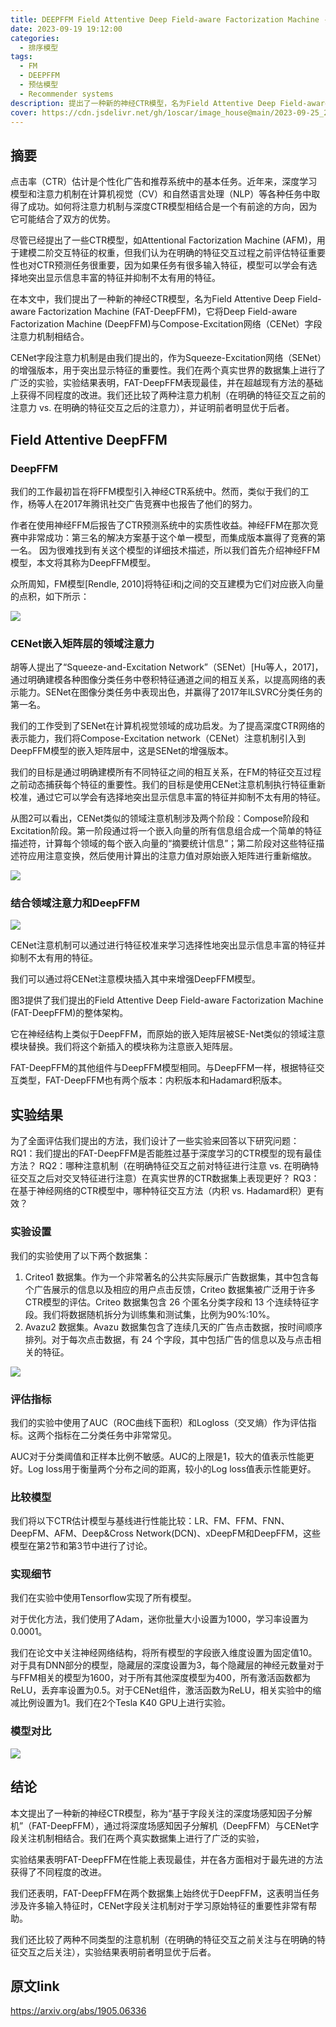 ```yaml
---
title: DEEPFFM Field Attentive Deep Field-aware Factorization Machine -微博 
date: 2023-09-19 19:12:00
categories:
  - 排序模型
tags:
  - FM
  - DEEPFFM
  - 预估模型 
  - Recommender systems
description: 提出了一种新的神经CTR模型，名为Field Attentive Deep Field-aware Factorization Machine (FAT-DeepFFM)，它将Deep Field-aware Factorization Machine (DeepFFM)与Compose-Excitation网络（CENet）字段注意力机制相结合。
cover: https://cdn.jsdelivr.net/gh/1oscar/image_house@main/2023-09-25_230804.png
---
```


## 摘要

点击率（CTR）估计是个性化广告和推荐系统中的基本任务。近年来，深度学习模型和注意力机制在计算机视觉（CV）和自然语言处理（NLP）等各种任务中取得了成功。如何将注意力机制与深度CTR模型相结合是一个有前途的方向，因为它可能结合了双方的优势。

尽管已经提出了一些CTR模型，如Attentional Factorization Machine (AFM)，用于建模二阶交互特征的权重，但我们认为在明确的特征交互过程之前评估特征重要性也对CTR预测任务很重要，因为如果任务有很多输入特征，模型可以学会有选择地突出显示信息丰富的特征并抑制不太有用的特征。

在本文中，我们提出了一种新的神经CTR模型，名为Field Attentive Deep Field-aware Factorization Machine (FAT-DeepFFM)，它将Deep Field-aware Factorization Machine (DeepFFM)与Compose-Excitation网络（CENet）字段注意力机制相结合。

CENet字段注意力机制是由我们提出的，作为Squeeze-Excitation网络（SENet）的增强版本，用于突出显示特征的重要性。我们在两个真实世界的数据集上进行了广泛的实验，实验结果表明，FAT-DeepFFM表现最佳，并在超越现有方法的基础上获得不同程度的改进。我们还比较了两种注意力机制（在明确的特征交互之前的注意力 vs. 在明确的特征交互之后的注意力），并证明前者明显优于后者。




## Field Attentive DeepFFM

### DeepFFM
我们的工作最初旨在将FFM模型引入神经CTR系统中。然而，类似于我们的工作，杨等人在2017年腾讯社交广告竞赛中也报告了他们的努力。

作者在使用神经FFM后报告了CTR预测系统中的实质性收益。神经FFM在那次竞赛中非常成功：第三名的解决方案基于这个单一模型，而集成版本赢得了竞赛的第一名。
因为很难找到有关这个模型的详细技术描述，所以我们首先介绍神经FFM模型，本文将其称为DeepFFM模型。

众所周知，FM模型[Rendle, 2010]将特征i和j之间的交互建模为它们对应嵌入向量的点积，如下所示：


![](https://cdn.jsdelivr.net/gh/1oscar/image_house@main/2023-09-25_231004.png)




### CENet嵌入矩阵层的领域注意力

胡等人提出了“Squeeze-and-Excitation Network”（SENet）[Hu等人，2017]，通过明确建模各种图像分类任务中卷积特征通道之间的相互关系，以提高网络的表示能力。SENet在图像分类任务中表现出色，并赢得了2017年ILSVRC分类任务的第一名。

我们的工作受到了SENet在计算机视觉领域的成功启发。为了提高深度CTR网络的表示能力，我们将Compose-Excitation network（CENet）注意机制引入到DeepFFM模型的嵌入矩阵层中，这是SENet的增强版本。

我们的目标是通过明确建模所有不同特征之间的相互关系，在FM的特征交互过程之前动态捕获每个特征的重要性。我们的目标是使用CENet注意机制执行特征重新校准，通过它可以学会有选择地突出显示信息丰富的特征并抑制不太有用的特征。

从图2可以看出，CENet类似的领域注意机制涉及两个阶段：Compose阶段和Excitation阶段。第一阶段通过将一个嵌入向量的所有信息组合成一个简单的特征描述符，计算每个领域的每个嵌入向量的“摘要统计信息”；第二阶段对这些特征描述符应用注意变换，然后使用计算出的注意力值对原始嵌入矩阵进行重新缩放。

![](https://cdn.jsdelivr.net/gh/1oscar/image_house@main/2023-09-25_231127.png)


### 结合领域注意力和DeepFFM

![](https://cdn.jsdelivr.net/gh/1oscar/image_house@main/2023-09-25_230804.png)

CENet注意机制可以通过进行特征校准来学习选择性地突出显示信息丰富的特征并抑制不太有用的特征。

我们可以通过将CENet注意模块插入其中来增强DeepFFM模型。

图3提供了我们提出的Field Attentive Deep Field-aware Factorization Machine (FAT-DeepFFM)的整体架构。

它在神经结构上类似于DeepFFM，而原始的嵌入矩阵层被SE-Net类似的领域注意模块替换。我们将这个新插入的模块称为注意嵌入矩阵层。

FAT-DeepFFM的其他组件与DeepFFM模型相同。与DeepFFM一样，根据特征交互类型，FAT-DeepFFM也有两个版本：内积版本和Hadamard积版本。



## 实验结果

为了全面评估我们提出的方法，我们设计了一些实验来回答以下研究问题：
RQ1：我们提出的FAT-DeepFFM是否能胜过基于深度学习的CTR模型的现有最佳方法？
RQ2：哪种注意机制（在明确特征交互之前对特征进行注意 vs. 在明确特征交互之后对交叉特征进行注意）在真实世界的CTR数据集上表现更好？
RQ3：在基于神经网络的CTR模型中，哪种特征交互方法（内积 vs. Hadamard积）更有效？

### 实验设置
我们的实验使用了以下两个数据集：
1. Criteo1 数据集。作为一个非常著名的公共实际展示广告数据集，其中包含每个广告展示的信息以及相应的用户点击反馈，Criteo 数据集被广泛用于许多CTR模型的评估。Criteo 数据集包含 26 个匿名分类字段和 13 个连续特征字段。我们将数据随机拆分为训练集和测试集，比例为90%:10%。
2. Avazu2 数据集。Avazu 数据集包含了连续几天的广告点击数据，按时间顺序排列。对于每次点击数据，有 24 个字段，其中包括广告的信息以及与点击相关的特征。


![](https://cdn.jsdelivr.net/gh/1oscar/image_house@main/2023-09-25_231411.png)



### 评估指标

我们的实验中使用了AUC（ROC曲线下面积）和Logloss（交叉熵）作为评估指标。这两个指标在二分类任务中非常常见。

AUC对于分类阈值和正样本比例不敏感。AUC的上限是1，较大的值表示性能更好。Log loss用于衡量两个分布之间的距离，较小的Log loss值表示性能更好。


### 比较模型
我们将以下CTR估计模型与基线进行性能比较：LR、FM、FFM、FNN、DeepFM、AFM、Deep&Cross Network(DCN)、xDeepFM和DeepFFM，这些模型在第2节和第3节中进行了讨论。


### 实现细节
我们在实验中使用Tensorflow实现了所有模型。

对于优化方法，我们使用了Adam，迷你批量大小设置为1000，学习率设置为0.0001。

我们在论文中关注神经网络结构，将所有模型的字段嵌入维度设置为固定值10。对于具有DNN部分的模型，隐藏层的深度设置为3，每个隐藏层的神经元数量对于与FFM相关的模型为1600，对于所有其他深度模型为400，所有激活函数都为ReLU，丢弃率设置为0.5。对于CENet组件，激活函数为ReLU，相关实验中的缩减比例设置为1。我们在2个Tesla K40 GPU上进行实验。

### 模型对比

![](https://cdn.jsdelivr.net/gh/1oscar/image_house@main/2023-09-25_231601.png)






## 结论

本文提出了一种新的神经CTR模型，称为“基于字段关注的深度场感知因子分解机”（FAT-DeepFFM），通过将深度场感知因子分解机（DeepFFM）与CENet字段关注机制相结合。我们在两个真实数据集上进行了广泛的实验，

实验结果表明FAT-DeepFFM在性能上表现最佳，并在各方面相对于最先进的方法获得了不同程度的改进。

我们还表明，FAT-DeepFFM在两个数据集上始终优于DeepFFM，这表明当任务涉及许多输入特征时，CENet字段关注机制对于学习原始特征的重要性非常有帮助。

我们还比较了两种不同类型的注意机制（在明确的特征交互之前关注与在明确的特征交互之后关注），实验结果表明前者明显优于后者。



## 原文link

https://arxiv.org/abs/1905.06336

